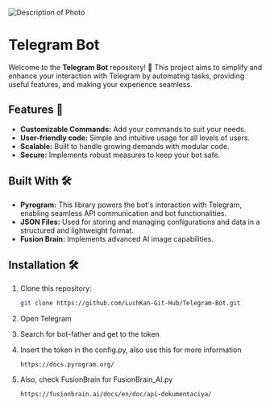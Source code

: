 ![Description of Photo]("C:\Users\user\Downloads\Pyrogram.jpg")

# Telegram Bot
Welcome to the **Telegram Bot** repository! 🎉 This project aims to simplify and enhance your interaction with Telegram by automating tasks, providing useful features, and making your experience seamless.

## Features 🚀
- **Customizable Commands:** Add your commands to suit your needs.
- **User-friendly code:** Simple and intuitive usage for all levels of users.
- **Scalable:** Built to handle growing demands with modular code.
- **Secure:** Implements robust measures to keep your bot safe.

## Built With 🛠️
- **Pyrogram:** This library powers the bot's interaction with Telegram, enabling seamless API communication and bot functionalities.
- **JSON Files:** Used for storing and managing configurations and data in a structured and lightweight format.
- **Fusion Brain:** Implements advanced AI image capabilities.

## Installation 🛠️
1. Clone this repository:
   ```bash
   git clone https://github.com/LuchKan-Git-Hub/Telegram-Bot.git
2. Open Telegram

3. Search for bot-father and get to the token

4. Insert the token in the config.py, also use this for more information
   ```link
   https://docs.pyrogram.org/
5. Also, check FusionBrain for FusionBrain_AI.py
   ```link
   https://fusionbrain.ai/docs/en/doc/api-dokumentaciya/

